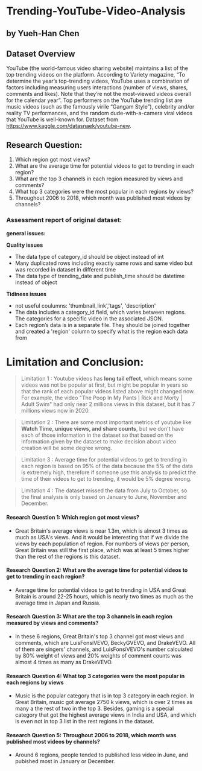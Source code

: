 # Trending-YouTube-Video-Analysis
## by Yueh-Han Chen
## Dataset Overview
YouTube (the world-famous video sharing website) maintains a list of the top trending videos on the platform. According to Variety magazine, “To determine the year’s top-trending videos, YouTube uses a combination of factors including measuring users interactions (number of views, shares, comments and likes). Note that they’re not the most-viewed videos overall for the calendar year”. Top performers on the YouTube trending list are music videos (such as the famously virile “Gangam Style”), celebrity and/or reality TV performances, and the random dude-with-a-camera viral videos that YouTube is well-known for. Dataset from https://www.kaggle.com/datasnaek/youtube-new.

## Research Question:
1. Which region got most views?
2. What are the average time for potential videos to get to trending in each region?
3. What are the top 3 channels in each region measured by views and comments?
4. What top 3 categories were the most popular in each regions by views?
5. Throughout 2006 to 2018, which month was published most videos by channels?

### Assessment report of original dataset:

**general issues:**

**Quality issues**

- The data type of category_id should be object instead of int
- Many duplicated rows including exactly same rows and same video but was recorded in dataset in different time
- The data type of trending_date and publish_time should be datetime instead of object

**Tidiness issues**

- not useful coulumns: 'thumbnail_link','tags', 'description'
- The data includes a category_id field, which varies between regions. The categories for a specific video in the associated JSON.
- Each region’s data is in a separate file. They should be joined together and created a 'region' column to specify what is the region each data from


# Limitation and Conclusion:

> Limitation 1 : Youtube videos has **long tail effect**, which means some videos was not be popular at first, but might be popular in years so that the rank of each popular videos listed above might changed now. For example, the video "The Poop In My Pants | Rick and Morty | Adult Swim" had only near 2 millions views in this dataset, but it has 7 millions views now in 2020.

> Limitation 2 : There are some most important metrics of youtube like **Watch Time, unique views, and share counts**, but we don't have each of those information in the dataset so that based on the information given by the dataset to make decision about video creation will be some degree wrong.

> Limitation 3 : Average time for potential videos to get to trending in each region is based on 95% of the data because the 5% of the data is extremely high, therefore if someone use this analysis to predict the time of their videos to get to trending, it would be 5% degree wrong.

> Limitation 4 : The dataset missed the data from July to October, so the final analysis is only based on January to June, November and December.

#### Research Question 1: Which region got most views?

- Great Britain's average views is near 1.3m, which is almost 3 times as much as USA's views. And it would be interesting that if we divide the views by each population of region. For numbers of views per person, Great Britain was still the first place, which was at least 5 times higher than the rest of the regions is this dataset.

#### Research Question 2: What are the average time for potential videos to get to trending in each region?

- Average time for potential videos to get to trending in USA and Great Britain is around 22-25 hours, which is nearly two times as much as the average time in Japan and Russia.
       
#### Research Question 3: What are the top 3 channels in each region measured by views and comments?

- In these 6 regions, Great Britain's top 3 channel got most views and comments, which are LuisFonsiVEVO, BeckyGVEVO, and DrakeVEVO. All of them are singers' channels, and LuisFonsiVEVO's number calculated by 80% weight of views and 20% weights of comment counts was almost 4 times as many as DrakeVEVO.

#### Research Question 4: What top 3 categories were the most popular in each regions by views

- Music is the popular category that is in top 3 category in each region. In Great Britain, music got average 2750 k views, which is over 2 times as many a the rest of two in the top 3. Besides, gaming is a special category that got the highest average views in India and USA, and which is even not in top 3 list in the rest regions in the dataset.

#### Research Question 5: Throughout 2006 to 2018, which month was published most videos by channels?

- Around 6 regions, people tended to published less video in June, and pubished most in January or December.
